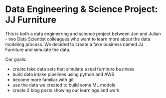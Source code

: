# Data Engineering & Science Project: JJ Furniture

This is both a data engineering and science project between Jon and Julian - two Data Scientist colleagues who want to learn more about the data modeling process. 
We decided to create a fake business named JJ Furniture and simulate the data.

Our goals: 
- create fake data sets that simulate a real furniture business
- build data intake pipelines using python and AWS
- become more familiar with git
- use the data we created to build some ML models
- create 2 blog posts showing our learnings and work
